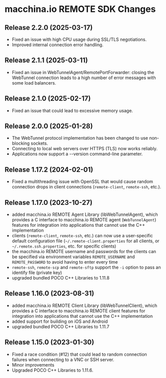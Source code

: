 # macchina.io REMOTE SDK Changes


## Release 2.2.0 (2025-03-17)

- Fixed an issue with high CPU usage during SSL/TLS negotiations.
- Improved internal connection error handling.


## Release 2.1.1 (2025-03-11)

- Fixed an issue in WebTunnelAgent/RemotePortForwarder: closing the WebTunnel connection
  leads to a high number of error messages with some load balancers.


## Release 2.1.0 (2025-02-17)

- Fixed an issue that could lead to excessive memory usage.


## Release 2.0.0 (2025-01-28)

- The WebTunnel protocol implementation has been changed to use non-blocking sockets.
- Connecting to local web servers over HTTPS (TLS) now works reliably.
- Applications now support a --version command-line parameter.
  
  
## Release 1.17.2 (2024-02-01)

- Fixed a multithreading issue with OpenSSL that would cause random connection drops in 
  client connections (`remote-client`, `remote-ssh`, etc.).
  

## Release 1.17.0 (2023-10-27)

- added macchina.io REMOTE Agent Library (libWebTunnelAgent), which provides a C interface to macchina.io REMOTE agent (`WebTunnelAgent`) features for integration into applications that cannot use the C++ implementation
- clients (`remote-client`, `remote-ssh`, etc.) can now use a user-specific default configuration file (`~/.remote-client.properties` for all clients, or `~/.remote.ssh.properties`, etc. for specific clients)
- the macchina.io REMOTE username and passwords for the clients can be specified via environment variables `REMOTE_USERNAME` and `REMOTE_PASSWORD` to avoid having to enter every time
- `remote-ssh`, `remote-scp` and `remote-sftp` support the `-i` option to pass an identify file (private key)
- upgraded bundled POCO C++ Libraries to 1.11.8


## Release 1.16.0 (2023-08-31)

- added macchina.io REMOTE Client Library (libWebTunnelClient), which provides a C interface to macchina.io REMOTE client features for integration into applications that cannot use the C++ implementation
- added support for building on iOS and Android
- upgraded bundled POCO C++ Libraries to 1.11.7


## Release 1.15.0 (2023-01-30)

- Fixed a race condition (#12) that could lead to random connection failures when connecting to a VNC or SSH server.
- Minor improvements
- Upgraded POCO C++ Libraries to 1.11.6.
